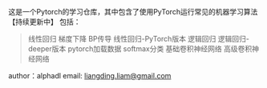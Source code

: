 这是一个Pytorch的学习仓库，其中包含了使用PyTorch运行常见的机器学习算法【持续更新中】
包括：

>线性回归
>梯度下降
>BP传导
>线性回归-PyTorch版本
>逻辑回归
>逻辑回归-deeper版本
>pytorch加载数据
>softmax分类
>基础卷积神经网络
>高级卷积神经网络

author：alphadl
email: liangding.liam@gmail.com
